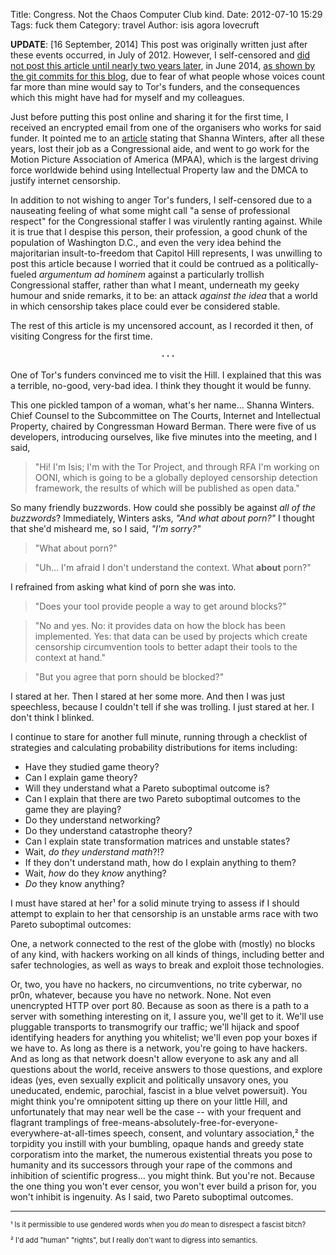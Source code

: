 Title: Congress. Not the Chaos Computer Club kind.
Date: 2012-07-10 15:29
Tags: fuck them
Category: travel
Author: isis agora lovecruft


**UPDATE**: [16 September, 2014] This post was originally written just after
these events occurred, in July of 2012. However, I self-censored and
[did not post this article until nearly two years later](https://twitter.com/puellavulnerata/status/481098460540993536),
in June 2014,
[as shown by the git commits for this blog](https://github.com/isislovecruft/patternsinthevoid/commit/81e49252707a81a662a2e7a25d411e82ad55561d),
due to fear of what people whose voices count far more than mine would say to
Tor's funders, and the consequences which this might have had for myself and
my colleagues.

Just before putting this post online and sharing it for the first time, I
received an encrypted email from one of the organisers who works for said
funder. It pointed me to an
[article](http://thehill.com/policy/technology/311281-mpaa-hires-dem-staffer-winters-for-global-policy)
stating that Shanna Winters, after all these years, lost their job as a
Congressional aide, and went to go work for the Motion Picture Association of
America (MPAA), which is the largest driving force worldwide behind using
Intellectual Property law and the DMCA to justify internet censorship.

In addition to not wishing to anger Tor's funders, I self-censored due to a
nauseating feeling of what some might call "a sense of professional respect"
for the Congressional staffer I was virulently ranting against. While it is
true that I despise this person, their profession, a good chunk of the
population of Washington D.C., and even the very idea behind the majoritarian
insult-to-freedom that Capitol Hill represents, I was unwilling to post this
article because I worried that it could be contrued as a politically-fueled
*argumentum ad hominem* against a particularly trollish Congressional staffer,
rather than what I meant, underneath my geeky humour and snide remarks, it to
be: an attack *against the idea* that a world in which censorship takes place
could ever be considered stable.

The rest of this article is my uncensored account, as I recorded it then, of
visiting Congress for the first time.

<p style="text-align: center; font-weight: bold;">&middot &middot &middot</p>


One of Tor's funders convinced me to visit the Hill. I explained that this was
a terrible, no-good, very-bad idea. I think they thought it would be funny.

This one pickled tampon of a woman, what's her name… Shanna Winters. Chief
Counsel to the Subcommittee on The Courts, Internet and Intellectual Property,
chaired by Congressman Howard Berman. There were five of us developers,
introducing ourselves, like five minutes into the meeting, and I said,

> "Hi! I'm Isis; I'm with the Tor Project, and through RFA I'm working on
> OONI, which is going to be a globally deployed censorship detection framework,
> the results of which will be published as open data."

So many friendly buzzwords. How could she possibly be against *all of the
buzzwords*? Immediately, Winters asks, *"And what about porn?"* I thought that
she'd misheard me, so I said, *"I'm sorry?"*

> "What about porn?"

> "Uh… I'm afraid I don't understand the context. What **about** porn?"

I refrained from asking what kind of porn she was into.

> "Does your tool provide people a way to get around blocks?"

> "No and yes. No: it provides data on how the block has been implemented. Yes:
> that data can be used by projects which create censorship circumvention tools
> to better adapt their tools to the context at hand."

> "But you agree that porn should be blocked?"

I stared at her. Then I stared at her some more. And then I was just
speechless, because I couldn't tell if she was trolling. I just stared at
her. I don't think I blinked.

I continue to stare for another full minute, running through a checklist of
strategies and calculating probability distributions for items including:

  - Have they studied game theory?
  - Can I explain game theory?
  - Will they understand what a Pareto suboptimal outcome is?
  - Can I explain that there are two Pareto suboptimal outcomes to the game
    they are playing?
  - Do they understand networking?
  - Do they understand catastrophe theory?
  - Can I explain state transformation matrices and unstable states?
  - Wait, *do they understand math*?!?
  - If they don't understand math, how do I explain anything to them?
  - Wait, *how* do they *know* anything?
  - *Do* they know anything?

I must have stared at her¹ for a solid minute trying to assess if I should
attempt to explain to her that censorship is an unstable arms race with two
Pareto suboptimal outcomes:

One, a network connected to the rest of the globe with (mostly) no blocks of
any kind, with hackers working on all kinds of things, including better and
safer technologies, as well as ways to break and exploit those
technologies.

Or, two, you have no hackers, no circumventions, no trite cyberwar, no pr0n,
whatever, because you have no network. None. Not even unencrypted HTTP over
port 80. Because as soon as there is a path to a server with something
interesting on it, I assure you, we'll get to it. We'll use pluggable
transports to transmogrify our traffic; we'll hijack and spoof identifying
headers for anything you whitelist; we'll even pop your boxes if we have
to. As long as there is a network, you're going to have hackers. And as long
as that network doesn't allow everyone to ask any and all questions about the
world, receive answers to those questions, and explore ideas (yes, even
sexually explicit and politically unsavory ones, you uneducated, endemic,
parochial, fascist in a blue velvet powersuit). You might think you're
omnipotent sitting up there on your little Hill, and unfortunately that may
near well be the case -- with your frequent and flagrant tramplings of
free-means-absolutely-free-for-everyone-everywhere-at-all-times speech,
consent, and voluntary association,² the torpidity you instill with your
bumbling, opaque hands and greedy state corporatism into the market, the
numerous existential threats you pose to humanity and its successors through
your rape of the commons and inhibition of scientific progress… you might
think. But you're not. Because the one thing you won't ever censor, you won't
ever build a prison for, you won't inhibit is ingenuity. As I said, two Pareto
suboptimal outcomes.

---
<p style="font-size:80%;"> ¹ Is it permissible to use gendered words when you
<i>do</i> mean to disrespect a fascist bitch?</p>

<p style="font-size:80%;"> ² I'd add "human" "rights", but I really don't want
to digress into semantics.</p>

